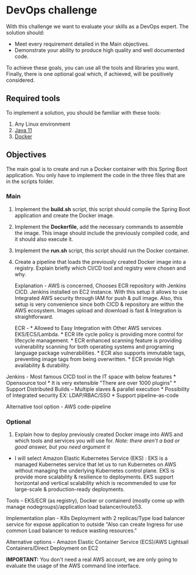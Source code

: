 # DevOps challenge

With this challenge we want to evaluate your skills as a DevOps expert. The solution should:
- Meet every requirement detailed in the Main objectives.
- Demonstrate your ability to produce high quality and well documented code.

To achieve these goals, you can use all the tools and libraries you want. Finally, there is one optional goal which, if achieved, will be positively considered.


## Required tools
To implement a solution, you should be familiar with these tools:

1. Any Linux environment
2. [Java 11](https://adoptopenjdk.net/)
3. [Docker](https://docs.docker.com/engine/install/)
## Objectives
The main goal is to create and run a Docker container with this Spring Boot application. You only have to implement the code in the three files that are in the scripts folder.
### Main
1. Implement the **build.sh** script, this script should compile the Spring Boot application and create the Docker image.
2. Implement the **Dockerfile**, add the necessary commands to assemble the image. This image should include the previously compiled code, and it should also execute it.
3. Implement the **run.sh** script, this script should run the Docker container.
4. Create a pipeline that loads the previously created Docker image into a registry. Explain briefly which CI/CD tool and registry were chosen and why.

   Explanation - AWS is concerned, Chooses ECR repository with Jenkins CICD. Jenkins installed on EC2 instance. With this setup it allows to use Integrated AWS security through IAM for push & pull image. Also, this setup is very convenience since both CICD & repository are within the AWS ecosystem. Images upload and download is fast & Integration is straightforward.

   ECR - * Allowed to Easy Integration with Other AWS services EKS/ECS/Lambda. 
         * ECR life cycle policy is providing more control for lifecycle management.
         * ECR enhanced scanning feature is providing vulnerability scanning for both operating systems and programing language package vulnerabilities.
         * ECR also supports immutable tags, preventing image tags from being overwritten.
         * ECR provide High availability & durability.

  Jenkins - Most famous CICD tool in the IT space with below features
         * Opensource tool
         * It is very extensible "There are over 1000 plugins"
         * Support Distributed Builds – Multiple slaves & parallel execution
         * Possibility of Integrated security EX: LDAP/RBAC/SSO
         * Support pipeline-as-code

  Alternative tool option - AWS code-pipeline
### Optional
1. Explain how to deploy previously created Docker image into AWS and which tools and services you will use for. _Note: there aren't a bad or good answer, but you need argument it_

  * I will select Amazon Elastic Kubernetes Service (EKS) : EKS is a managed Kubernetes service that let us to run Kubernetes on AWS without managing the underlying Kubernetes control plane. EKS is provide more scalability & resilience to deployments. EKS support horizontal and vertical scalability which is recommended to use for large-scale & production-ready deployments.

 Tools – EKS/ECR (as registry), Docker or containerd (mostly come up with manage nodegroups)/application load balancer/route53.

 Implementation plan - K8s Deployment with 2 replicas/Type load balancer service for expose application to outside "Also can create Ingress for use common Load balancer to reduce wasting resources."

 Alternative options - Amazon Elastic Container Service (ECS)/AWS Lightsail Containers/Direct Deployment on EC2



**IMPORTANT:** You don't need a real AWS account, we are only going to evaluate the usage of the AWS command line interface.
